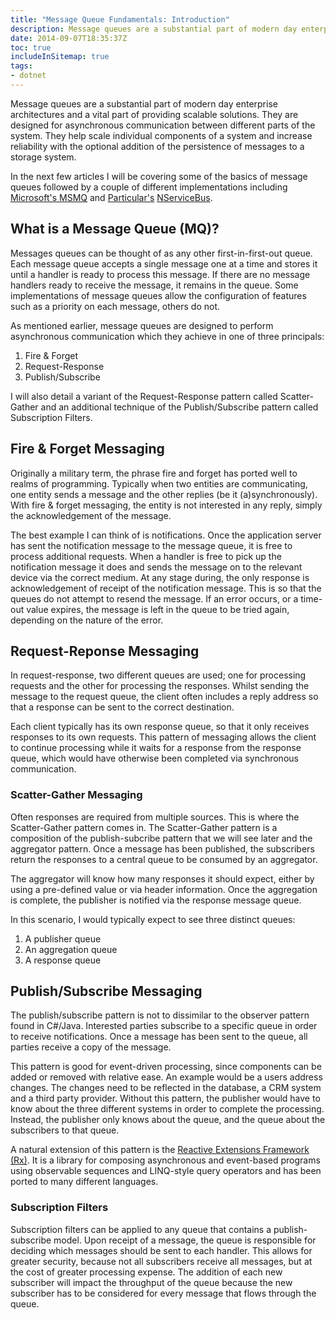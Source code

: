 ```yaml
---
title: "Message Queue Fundamentals: Introduction"
description: Message queues are a substantial part of modern day enterprise architectures and a vital part of providing scalable solutions. Here I walk you through some of the basic patterns.
date: 2014-09-07T18:35:37Z
toc: true
includeInSitemap: true
tags:
- dotnet
---
```


Message queues are a substantial part of modern day enterprise architectures and a vital part of providing scalable solutions. They are designed for asynchronous communication between different parts of the system. They help scale individual components of a system and increase reliability with the optional addition of the persistence of messages to a storage system.<!--more-->

In the next few articles I will be covering some of the basics of message queues followed by a couple of different implementations including [Microsoft's MSMQ](http://msdn.microsoft.com/en-us/library/ms711472(v=vs.85).aspx) and [Particular's](http://particular.net/) [NServiceBus](http://particular.net/nservicebus).

## What is a Message Queue (MQ)?

Messages queues can be thought of as any other first-in-first-out queue. Each message queue accepts a single message one at a time and stores it until a handler is ready to process this message. If there are no message handlers ready to receive the message, it remains in the queue. Some implementations of message queues allow the configuration of features such as a priority on each message, others do not.

As mentioned earlier, message queues are designed to perform asynchronous communication which they achieve in one of three principals:

1. Fire & Forget
2. Request-Response
3. Publish/Subscribe

I will also detail a variant of the Request-Response pattern called Scatter-Gather and an additional technique of the Publish/Subscribe pattern called Subscription Filters.

## Fire & Forget Messaging

Originally a military term, the phrase fire and forget has ported well to realms of programming. Typically when two entities are communicating, one entity sends a message and the other replies (be it (a)synchronously). With fire & forget messaging, the entity is not interested in any reply, simply the acknowledgement of the message.

The best example I can think of is notifications. Once the application server has sent the notification message to the message queue, it is free to process additional requests. When a handler is free to pick up the notification message it does and sends the message on to the relevant device via the correct medium. At any stage during, the only response is acknowledgement of receipt of the notification message. This is so that the queues do not attempt to resend the message. If an error occurs, or a time-out value expires, the message is left in the queue to be tried again, depending on the nature of the error.

## Request-Reponse Messaging

In request-response, two different queues are used; one for processing requests and the other for processing the responses. Whilst sending the message to the request queue, the client often includes a reply address so that a response can be sent to the correct destination.

Each client typically has its own response queue, so that it only receives responses to its own requests. This pattern of messaging allows the client to continue processing while it waits for a response from the response queue, which would have otherwise been completed via synchronous communication.

### Scatter-Gather Messaging

Often responses are required from multiple sources. This is where the Scatter-Gather pattern comes in. The Scatter-Gather pattern is a composition of the publish-subcribe pattern that we will see later and the aggregator pattern. Once a message has been published, the subscribers return the responses to a central queue to be consumed by an aggregator.

The aggregator will know how many responses it should expect, either by using a pre-defined value or via header information. Once the aggregation is complete, the publisher is notified via the response message queue.

In this scenario, I would typically expect to see three distinct queues:

1. A publisher queue
2. An aggregation queue
3. A response queue

## Publish/Subscribe Messaging

The publish/subscribe pattern is not to dissimilar to the observer pattern found in C#/Java. Interested parties subscribe to a specific queue in order to receive notifications. Once a message has been sent to the queue, all parties receive a copy of the message.

This pattern is good for event-driven processing, since components can be added or removed with relative ease. An example would be a users address changes. The changes need to be reflected in the database, a CRM system and a third party provider. Without this pattern, the publisher would have to know about the three different systems in order to complete the processing. Instead, the publisher only knows about the queue, and the queue about the subscribers to that queue.

A natural extension of this pattern is the [Reactive Extensions Framework (Rx)](http://msdn.microsoft.com/en-gb/data/gg577609.aspx). It is a library for composing asynchronous and event-based programs using observable sequences and LINQ-style query operators and has been ported to many different languages.

### Subscription Filters

Subscription filters can be applied to any queue that contains a publish-subscribe model. Upon receipt of a message, the queue is responsible for deciding which messages should be sent to each handler. This allows for greater security, because not all subscribers receive all messages, but at the cost of greater processing expense. The addition of each new subscriber will impact the throughput of the queue because the new subscriber has to be considered for every message that flows through the queue.
